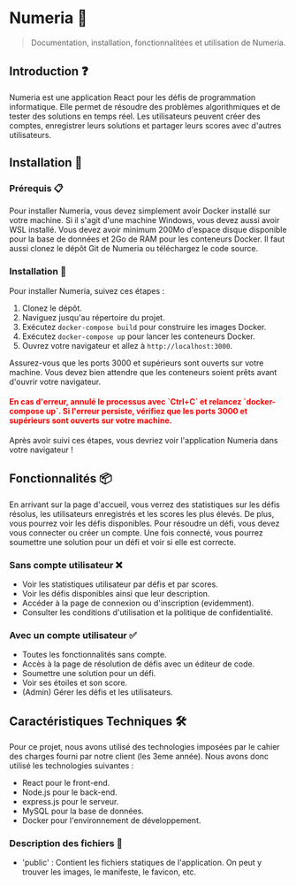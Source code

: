 # Numeria 🎇
> Documentation, installation, fonctionnalitées et utilisation de Numeria.

## Introduction ❓
Numeria est une application React pour les défis de programmation informatique. Elle permet de résoudre des problèmes algorithmiques et de tester des solutions en temps réel. Les utilisateurs peuvent créer des comptes, enregistrer leurs solutions et partager leurs scores avec d'autres utilisateurs.

## Installation 🚀
### Prérequis 📋
Pour installer Numeria, vous devez simplement avoir Docker installé sur votre machine. Si il s'agit d'une machine Windows, vous devez aussi avoir WSL installé.
Vous devez avoir minimum 200Mo d'espace disque disponible pour la base de données et 2Go de RAM pour les conteneurs Docker.
Il faut aussi clonez le dépôt Git de Numeria ou téléchargez le code source.

### Installation 🔧

Pour installer Numeria, suivez ces étapes :
1. Clonez le dépôt.
2. Naviguez jusqu'au répertoire du projet.
3. Exécutez `docker-compose build` pour construire les images Docker.
4. Exécutez `docker-compose up` pour lancer les conteneurs Docker.
5. Ouvrez votre navigateur et allez à `http://localhost:3000`.

Assurez-vous que les ports 3000 et supérieurs sont ouverts sur votre machine. Vous devez bien attendre que les conteneurs soient prêts avant d'ouvrir votre navigateur.

<h4 style="color:red;">En cas d'erreur, annulé le processus avec `Ctrl+C` et relancez `docker-compose up`. Si l'erreur persiste, vérifiez que les ports 3000 et supérieurs sont ouverts sur votre machine.</h4>

Après avoir suivi ces étapes, vous devriez voir l'application Numeria dans votre navigateur !

## Fonctionnalités 📦

En arrivant sur la page d'accueil, vous verrez des statistiques sur les défis résolus, les utilisateurs enregistrés et les scores les plus élevés. De plus, vous pourrez voir les défis disponibles. Pour résoudre un défi, vous devez vous connecter ou créer un compte. Une fois connecté, vous pourrez soumettre une solution pour un défi et voir si elle est correcte.

### Sans compte utilisateur ❌
- Voir les statistiques utilisateur par défis et par scores.
- Voir les défis disponibles ainsi que leur description.
- Accéder à la page de connexion ou d'inscription (evidemment).
- Consulter les conditions d'utilisation et la politique de confidentialité.

### Avec un compte utilisateur ✅
- Toutes les fonctionnalités sans compte.
- Accès à la page de résolution de défis avec un éditeur de code.  
- Soumettre une solution pour un défi.
- Voir ses étoiles et son score.
- (Admin) Gérer les défis et les utilisateurs.


## Caractéristiques Techniques 🛠️

Pour ce projet, nous avons utilisé des technologies imposées par le cahier des charges fourni par notre client (les 3eme année). Nous avons donc utilisé les technologies suivantes :
- React pour le front-end.
- Node.js pour le back-end.
- express.js pour le serveur.
- MySQL pour la base de données.
- Docker pour l'environnement de développement.


### Description des fichiers 📁
- 'public' : Contient les fichiers statiques de l'application. On peut y trouver les images, le manifeste, le favicon, etc.

